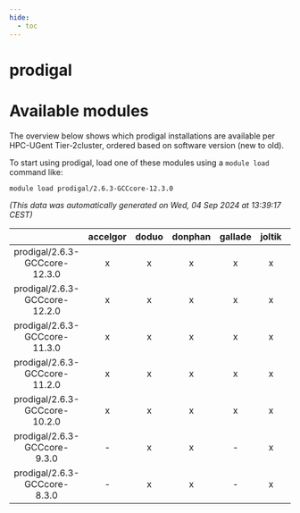 ```yaml
---
hide:
  - toc
---
```


prodigal
========

# Available modules


The overview below shows which prodigal installations are available per HPC-UGent Tier-2cluster, ordered based on software version (new to old).

To start using prodigal, load one of these modules using a `module load` command like:

```shell
module load prodigal/2.6.3-GCCcore-12.3.0
```

*(This data was automatically generated on Wed, 04 Sep 2024 at 13:39:17 CEST)*  

| |accelgor|doduo|donphan|gallade|joltik|shinx|skitty|
| :---: | :---: | :---: | :---: | :---: | :---: | :---: | :---: |
|prodigal/2.6.3-GCCcore-12.3.0|x|x|x|x|x|x|x|
|prodigal/2.6.3-GCCcore-12.2.0|x|x|x|x|x|x|x|
|prodigal/2.6.3-GCCcore-11.3.0|x|x|x|x|x|x|x|
|prodigal/2.6.3-GCCcore-11.2.0|x|x|x|x|x|-|x|
|prodigal/2.6.3-GCCcore-10.2.0|x|x|x|x|x|-|x|
|prodigal/2.6.3-GCCcore-9.3.0|-|x|x|-|x|-|x|
|prodigal/2.6.3-GCCcore-8.3.0|-|x|x|-|x|-|x|
